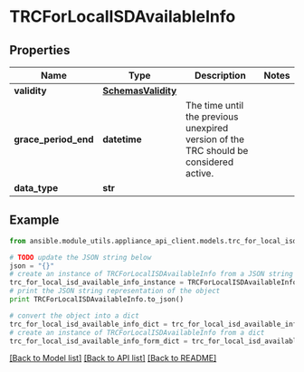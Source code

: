 # TRCForLocalISDAvailableInfo


## Properties
Name | Type | Description | Notes
------------ | ------------- | ------------- | -------------
**validity** | [**SchemasValidity**](SchemasValidity.md) |  | 
**grace_period_end** | **datetime** | The time until the previous unexpired version of the TRC should be considered active.  | 
**data_type** | **str** |  | 

## Example

```python
from ansible.module_utils.appliance_api_client.models.trc_for_local_isd_available_info import TRCForLocalISDAvailableInfo

# TODO update the JSON string below
json = "{}"
# create an instance of TRCForLocalISDAvailableInfo from a JSON string
trc_for_local_isd_available_info_instance = TRCForLocalISDAvailableInfo.from_json(json)
# print the JSON string representation of the object
print TRCForLocalISDAvailableInfo.to_json()

# convert the object into a dict
trc_for_local_isd_available_info_dict = trc_for_local_isd_available_info_instance.to_dict()
# create an instance of TRCForLocalISDAvailableInfo from a dict
trc_for_local_isd_available_info_form_dict = trc_for_local_isd_available_info.from_dict(trc_for_local_isd_available_info_dict)
```
[[Back to Model list]](../README.md#documentation-for-models) [[Back to API list]](../README.md#documentation-for-api-endpoints) [[Back to README]](../README.md)


